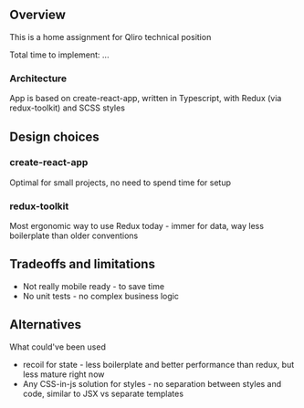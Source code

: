## Overview

This is a home assignment for Qliro technical position

Total time to implement: ...

### Architecture

App is based on create-react-app, written in Typescript, with Redux (via redux-toolkit) and SCSS styles

## Design choices

### create-react-app

Optimal for small projects, no need to spend time for setup

### redux-toolkit
 Most ergonomic way to use Redux today - immer for data, way less boilerplate than older conventions
 
## Tradeoffs and limitations
 - Not really mobile ready - to save time
 - No unit tests - no complex business logic

## Alternatives

What could've been used

- recoil for state - less boilerplate and better performance than redux, but less mature right now
- Any CSS-in-js solution for styles - no separation between styles and code, similar to JSX vs separate templates
